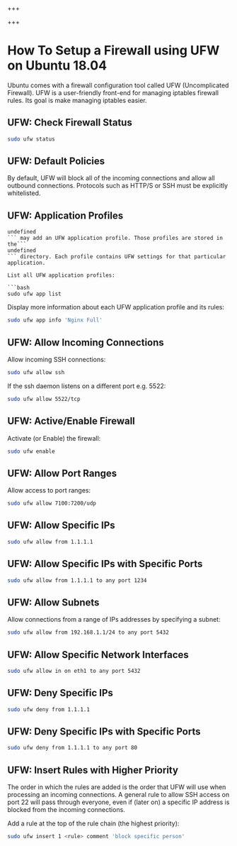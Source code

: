 
+++

+++
# How To Setup a Firewall using UFW on Ubuntu 18.04

Ubuntu comes with a firewall configuration tool called UFW (Uncomplicated Firewall). UFW is a user-friendly front-end for managing iptables firewall rules. Its goal is make managing iptables easier.

## UFW: Check Firewall Status

```bash 
sudo ufw status
```

## UFW: Default Policies

By default, UFW will block all of the incoming connections and allow all outbound connections. Protocols such as HTTP/S or SSH must be explicitly whitelisted.

## UFW: Application Profiles

```
undefined
``` may add an UFW application profile. Those profiles are stored in the```
undefined
``` directory. Each profile contains UFW settings for that particular application.

List all UFW application profiles:

```bash 
sudo ufw app list
```

Display more information about each UFW application profile and its rules:

```bash 
sudo ufw app info 'Nginx Full'
```

## UFW: Allow Incoming Connections

Allow incoming SSH connections:

```bash 
sudo ufw allow ssh
```

If the ssh daemon listens on a different port e.g. 5522:

```bash 
sudo ufw allow 5522/tcp
```

## UFW: Active/Enable Firewall

Activate (or Enable) the firewall:

```bash 
sudo ufw enable
```

## UFW: Allow Port Ranges

Allow access to port ranges:

```bash 
sudo ufw allow 7100:7200/udp
```

## UFW: Allow Specific IPs

```bash 
sudo ufw allow from 1.1.1.1
```

## UFW: Allow Specific IPs with Specific Ports

```bash 
sudo ufw allow from 1.1.1.1 to any port 1234
```

## UFW: Allow Subnets

Allow connections from a range of IPs addresses by specifying a subnet:

```bash 
sudo ufw allow from 192.168.1.1/24 to any port 5432
```

## UFW: Allow Specific Network Interfaces

```bash 
sudo ufw allow in on eth1 to any port 5432
```

## UFW: Deny Specific IPs

```bash 
sudo ufw deny from 1.1.1.1
```

## UFW: Deny Specific IPs with Specific Ports

```bash 
sudo ufw deny from 1.1.1.1 to any port 80
```

## UFW: Insert Rules with Higher Priority

The order in which the rules are added is the order that UFW will use when processing an incoming connections. A general rule to allow SSH access on port 22 will pass through everyone, even if (later on) a specific IP address is blocked from the incoming connections.

Add a rule at the top of the rule chain (the highest priority):

```bash 
sudo ufw insert 1 <rule> comment 'block specific person'
```

